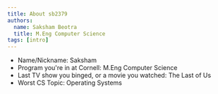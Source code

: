 ```yaml
---
title: About sb2379
authors:
  name: Saksham Beotra
  title: M.Eng Computer Science
tags: [intro]
---
```


- Name/Nickname: Saksham
- Program you're in at Cornell: M.Eng Computer Science
- Last TV show you binged, or a movie you watched: The Last of Us
- Worst CS Topic: Operating Systems
